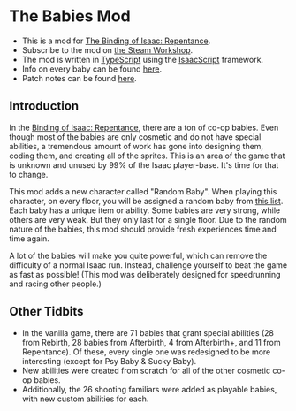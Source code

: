 # The Babies Mod

- This is a mod for [The Binding of Isaac: Repentance](https://store.steampowered.com/app/1426300/The_Binding_of_Isaac_Repentance/).
- Subscribe to the mod on [the Steam Workshop](https://steamcommunity.com/sharedfiles/filedetails/?id=1545273881).
- The mod is written in [TypeScript](https://www.typescriptlang.org/) using the [IsaacScript](https://isaacscript.github.io/) framework.
- Info on every baby can be found [here](./docs/babies.md).
- Patch notes can be found [here](./docs/history.md).

## Introduction

In the [Binding of Isaac: Repentance](https://store.steampowered.com/app/1426300/The_Binding_of_Isaac_Repentance/), there are a ton of co-op babies. Even though most of the babies are only cosmetic and do not have special abilities, a tremendous amount of work has gone into designing them, coding them, and creating all of the sprites. This is an area of the game that is unknown and unused by 99% of the Isaac player-base. It's time for that to change.

This mod adds a new character called "Random Baby". When playing this character, on every floor, you will be assigned a random baby from [this list](./docs/babies.md). Each baby has a unique item or ability. Some babies are very strong, while others are very weak. But they only last for a single floor. Due to the random nature of the babies, this mod should provide fresh experiences time and time again.

A lot of the babies will make you quite powerful, which can remove the difficulty of a normal Isaac run. Instead, challenge yourself to beat the game as fast as possible! (This mod was deliberately designed for speedrunning and racing other people.)

## Other Tidbits

- In the vanilla game, there are 71 babies that grant special abilities (28 from Rebirth, 28 babies from Afterbirth, 4 from Afterbirth+, and 11 from Repentance). Of these, every single one was redesigned to be more interesting (except for Psy Baby & Sucky Baby).
- New abilities were created from scratch for all of the other cosmetic co-op babies.
- Additionally, the 26 shooting familiars were added as playable babies, with new custom abilities for each.
